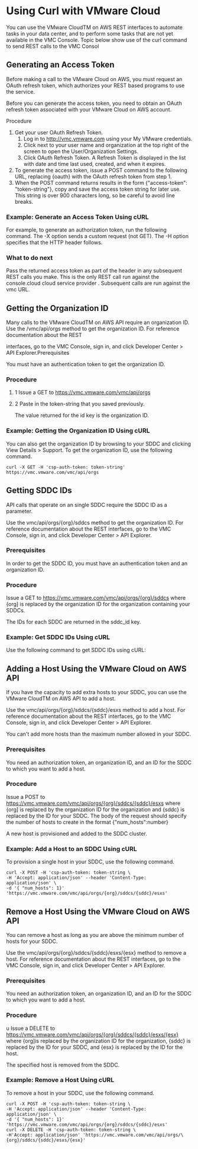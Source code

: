 # Using Curl with VMware Cloud

You can use the VMware CloudTM on AWS REST interfaces to automate tasks in your data center, and to perform some tasks that are not yet available in the VMC Console. Topic below show use of the curl command to send REST calls to the VMC Consol

## Generating an Access Token

Before making a call to the VMware Cloud on AWS, you must request an OAuth refresh token, which authorizes your REST based programs to use the service.

Before you can generate the access token, you need to obtain an OAuth refresh token associated with your VMware Cloud on AWS account.

Procedure

1. Get your user OAuth Refresh Token.
   1. Log in to http://vmc.vmware.com using your My VMware credentials.
   2. Click next to your user name and organization at the top right of the screen to open the User/Organization Settings.
   3. Click OAuth Refresh Token. A Refresh Token is displayed in the list with date and time last used, created, and when it expires.
2. To generate the access token, issue a POST command to the following URL, replacing {oauth} with the OAuth refresh token from step 1.
3. When the POST command returns results in the form {"access-token": "token-string"}, copy and save the access token string for later use. This string is over 900 characters long, so be careful to avoid line breaks.

### Example: Generate an Access Token Using cURL

For example, to generate an authorization token, run the following command. The -X option sends a custom request \(not GET\). The -H option specifies that the HTTP header follows.

### What to do next

Pass the returned access token as part of the header in any subsequent REST calls you make. This is the only REST call run against the console.cloud cloud service provider . Subsequent calls are run against the vmc URL.

## Getting the Organization ID

Many calls to the VMware CloudTM on AWS API require an organization ID.  
Use the /vmc/api/orgs method to get the organization ID. For reference documentation about the REST

interfaces, go to the VMC Console, sign in, and click Developer Center &gt; API Explorer.Prerequisites

You must have an authentication token to get the organization ID.

### Procedure

1. 1  Issue a GET to https://vmc.vmware.com/vmc/api/orgs
2. 2  Paste in the token-string that you saved previously.

   The value returned for the id key is the organization ID.

### Example: Getting the Organization ID Using cURL

You can also get the organization ID by browsing to your SDDC and clicking View Details &gt; Support. To get the organization ID, use the following command.

`curl -X GET -H 'csp-auth-token: token-string' https://vmc.vmware.com/vmc/api/orgs`

## Getting SDDC IDs

API calls that operate on an single SDDC require the SDDC ID as a parameter.

Use the vmc/api/orgs/{org}/sddcs method to get the organization ID. For reference documentation about the REST interfaces, go to the VMC Console, sign in, and click Developer Center &gt; API Explorer.

### Prerequisites

In order to get the SDDC ID, you must have an authentication token and an organization ID.

### Procedure

Issue a GET to https://vmc.vmware.com/vmc/api/orgs/{org}/sddcs where {org\] is replaced by the organization ID for the organization containing your SDDCs.

The IDs for each SDDC are returned in the sddc\_id key.

### Example: Get SDDC IDs Using cURL

Use the following command to get SDDC IDs using cURL:

## Adding a Host Using the VMware Cloud on AWS API

If you have the capacity to add extra hosts to your SDDC, you can use the VMware CloudTM on AWS API to add a host.

Use the vmc/api/orgs/{org}/sddcs/{sddc}/esxs method to add a host. For reference documentation about the REST interfaces, go to the VMC Console, sign in, and click Developer Center &gt; API Explorer.

You can't add more hosts than the maximum number allowed in your SDDC.

### Prerequisites

You need an authorization token, an organization ID, and an ID for the SDDC to which you want to add a host.

### Procedure

Issue a POST to https://vmc.vmware.com/vmc/api/orgs/{org}/sddcs/{sddc}/esxs where {org\] is replaced by the organization ID for the organization and {sddc} is replaced by the ID for your SDDC. The body of the request should specify the number of hosts to create in the format {"num\_hosts":number}

A new host is provisioned and added to the SDDC cluster.

### Example: Add a Host to an SDDC Using cURL

To provision a single host in your SDDC, use the following command.

```text
curl -X POST -H 'csp-auth-token: token-string \
-H 'Accept: application/json' --header 'Content-Type: application/json' \
-d '{ "num_hosts": 1}' 'https://vmc.vmware.com/vmc/api/orgs/{org}/sddcs/{sddc}/esxs'
```

## Remove a Host Using the VMware Cloud on AWS API

You can remove a host as long as you are above the minimum number of hosts for your SDDC.

Use the vmc/api/orgs/{org}/sddcs/{sddc}/esxs/{esx} method to remove a host. For reference documentation about the REST interfaces, go to the VMC Console, sign in, and click Developer Center &gt; API Explorer.

### Prerequisites

You need an authorization token, an organization ID, and an ID for the SDDC to which you want to add a host.

### Procedure

u Issue a DELETE to https://vmc.vmware.com/vmc/api/orgs/{org}/sddcs/{sddc}/esxs/{esx} where {org\]is replaced by the organization ID for the organization, {sddc} is replaced by the ID for your SDDC, and {esx} is replaced by the ID for the host.

The specified host is removed from the SDDC.

### Example: Remove a Host Using cURL

To remove a host in your SDDC, use the following command.

```text
curl -X POST -H 'csp-auth-token: token-string \
-H 'Accept: application/json' --header 'Content-Type: application/json' \
-d '{ "num_hosts": 1}' 'https://vmc.vmware.com/vmc/api/orgs/{org}/sddcs/{sddc}/esxs'
curl -X DELETE -H 'csp-auth-token: token-string \
-H'Accept: application/json' 'https://vmc.vmware.com/vmc/api/orgs/\{org}/sddcs/{sddc}/esxs/{esx}'
```

